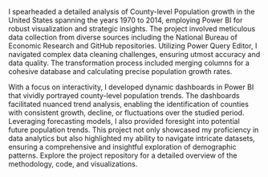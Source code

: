 I spearheaded a detailed analysis of County-level Population growth in the United States spanning the years 1970 to 2014, employing Power BI for robust visualization and strategic insights. The project involved meticulous data collection from diverse sources including the National Bureau of Economic Research and GitHub repositories. Utilizing Power Query Editor, I navigated complex data cleaning challenges, ensuring utmost accuracy and data quality. The transformation process included merging columns for a cohesive database and calculating precise population growth rates.

With a focus on interactivity, I developed dynamic dashboards in Power BI that vividly portrayed county-level population trends. The dashboards facilitated nuanced trend analysis, enabling the identification of counties with consistent growth, decline, or fluctuations over the studied period. Leveraging forecasting models, I also provided foresight into potential future population trends. This project not only showcased my proficiency in data analytics but also highlighted my ability to navigate intricate datasets, ensuring a comprehensive and insightful exploration of demographic patterns. Explore the project repository for a detailed overview of the methodology, code, and visualizations.
